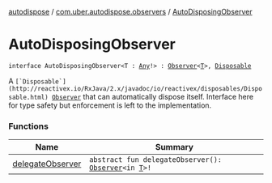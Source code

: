 [autodispose](../../index.md) / [com.uber.autodispose.observers](../index.md) / [AutoDisposingObserver](./index.md)

# AutoDisposingObserver

`interface AutoDisposingObserver<T : `[`Any`](https://kotlinlang.org/api/latest/jvm/stdlib/kotlin/-any/index.html)`!> : `[`Observer`](http://reactivex.io/RxJava/2.x/javadoc/io/reactivex/Observer.html)`<`[`T`](index.md#T)`>, `[`Disposable`](http://reactivex.io/RxJava/2.x/javadoc/io/reactivex/disposables/Disposable.html)

A ``[`Disposable`](http://reactivex.io/RxJava/2.x/javadoc/io/reactivex/disposables/Disposable.html) ``[`Observer`](http://reactivex.io/RxJava/2.x/javadoc/io/reactivex/Observer.html) that can automatically dispose itself. Interface here for type safety but enforcement is left to the implementation.

### Functions

| Name | Summary |
|---|---|
| [delegateObserver](delegate-observer.md) | `abstract fun delegateObserver(): `[`Observer`](http://reactivex.io/RxJava/2.x/javadoc/io/reactivex/Observer.html)`<in `[`T`](index.md#T)`>!` |
